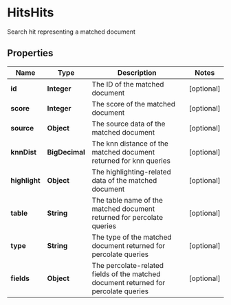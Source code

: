 

# HitsHits

Search hit representing a matched document

## Properties

| Name | Type | Description | Notes |
|------------ | ------------- | ------------- | -------------|
|**id** | **Integer** | The ID of the matched document |  [optional] |
|**score** | **Integer** | The score of the matched document |  [optional] |
|**source** | **Object** | The source data of the matched document |  [optional] |
|**knnDist** | **BigDecimal** | The knn distance of the matched document returned for knn queries |  [optional] |
|**highlight** | **Object** | The highlighting-related data of the matched document |  [optional] |
|**table** | **String** | The table name of the matched document returned for percolate queries |  [optional] |
|**type** | **String** | The type of the matched document returned for percolate queries |  [optional] |
|**fields** | **Object** | The percolate-related fields of the matched document returned for percolate queries |  [optional] |



